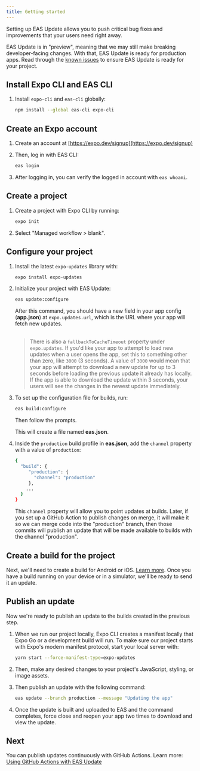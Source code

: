 ```yaml
---
title: Getting started
---
```


Setting up EAS Update allows you to push critical bug fixes and improvements that your users need right away.

EAS Update is in "preview", meaning that we may still make breaking developer-facing changes. With that, EAS Update is ready for production apps. Read through the [known issues](/eas-update/known-issues) to ensure EAS Update is ready for your project.

## Install Expo CLI and EAS CLI

1. Install `expo-cli` and `eas-cli` globally:

   ```bash
   npm install --global eas-cli expo-cli
   ```

## Create an Expo account

1. Create an account at [https://expo.dev/signup](https://expo.dev/signup)
2. Then, log in with EAS CLI:

   ```bash
   eas login
   ```

3. After logging in, you can verify the logged in account with `eas whoami`.

## Create a project

1. Create a project with Expo CLI by running:

   ```bash
   expo init
   ```

2. Select "Managed workflow > blank".

## Configure your project

1. Install the latest `expo-updates` library with:

   ```bash
   expo install expo-updates
   ```

2. Initialize your project with EAS Update:

   ```bash
   eas update:configure
   ```

   After this command, you should have a new field in your app config (**app.json**) at `expo.updates.url`, which is the URL where your app will fetch new updates.
   <br/><br/>

   > There is also a `fallbackToCacheTimeout` property under `expo.updates`. If you'd like your app to attempt to load new updates when a user opens the app, set this to something other than zero, like `3000` (3 seconds). A value of `3000` would mean that your app will attempt to download a new update for up to 3 seconds before loading the previous update it already has locally. If the app is able to download the update within 3 seconds, your users will see the changes in the newest update immediately.

3. To set up the configuration file for builds, run:

   ```bash
   eas build:configure
   ```

   Then follow the prompts.

   This will create a file named **eas.json**.

4. Inside the `production` build profile in **eas.json**, add the `channel` property with a value of `production`:

   ```bash
   {
     "build": {
        "production": {
          "channel": "production"
        },
       ...
     }
   }
   ```

   This `channel` property will allow you to point updates at builds. Later, if you set up a GitHub Action to publish changes on merge, it will make it so we can merge code into the "production" branch, then those commits will publish an update that will be made available to builds with the channel "production".

## Create a build for the project

Next, we'll need to create a build for Android or iOS. [Learn more](/build/setup). Once you have a build running on your device or in a simulator, we'll be ready to send it an update.

## Publish an update

Now we're ready to publish an update to the builds created in the previous step.

1. When we run our project locally, Expo CLI creates a manifest locally that Expo Go or a development build will run. To make sure our project starts with Expo's modern manifest protocol, start your local server with:

   ```bash
   yarn start --force-manifest-type=expo-updates
   ```

2. Then, make any desired changes to your project's JavaScript, styling, or image assets.
3. Then publish an update with the following command:

   ```bash
   eas update --branch production --message "Updating the app"
   ```

4. Once the update is built and uploaded to EAS and the command completes, force close and reopen your app two times to download and view the update.

## Next

You can publish updates continuously with GitHub Actions. Learn more: [Using GitHub Actions with EAS Update](/preview/eas-update/github-actions)
